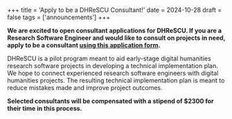 +++
title = 'Apply to be a DHReSCU Consultant!'
date = 2024-10-28
draft = false
tags = ['announcements']
+++

**We are excited to open consultant applications for DHReSCU. If you are a Research Software Engineer and would like to consult on projects in need, apply to be a consultant [using this application form](https://forms.gle/xzL6D8t53EmynCYW7).**

DHReSCU is a pilot program meant to aid early-stage digital humanities research software projects in developing a technical implementation plan. We hope to connect experienced research software engineers with digital humanities projects. The resulting technical implementation plan is meant to reduce mistakes made and improve project outcomes.

**Selected consultants will be compensated with a stipend of $2300 for their time in this process.**
